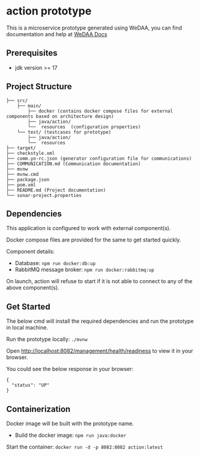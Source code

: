 # action prototype

This is a microservice prototype generated using WeDAA, you can find documentation and help at [WeDAA Docs](https://www.wedaa.tech/docs/introduction/what-is-wedaa/)

## Prerequisites

- jdk version >= 17

## Project Structure

```
├── src/
    ├── main/
        ├── docker (contains docker compose files for external components based on architecture design)
        ├── java/action/
        └──  resources  (configuration properties)
    └── test/ (testcases for prototype)
        ├── java/action/
        └──  resources
├── target/
├── checkstyle.xml
├── comm.yo-rc.json (generator configuration file for communications)
├── COMMUNICATION.md (Communication documentation)
├── mvnw
├── mvnw.cmd
├── package.json
├── pom.xml
├── README.md (Project documentation)
└── sonar-project.properties
```

## Dependencies

This application is configured to work with external component(s).

Docker compose files are provided for the same to get started quickly.

Component details:

- Database: `npm run docker:db:up`
- RabbitMQ message broker: `npm run docker:rabbitmq:up`

On launch, action will refuse to start if it is not able to connect to any of the above component(s).

## Get Started

The below cmd will install the required dependencies and run the prototype in local machine.

Run the prototype locally: `./mvnw`

Open [http://localhost:8082/management/health/readiness](http://localhost:8082/management/health/readiness) to view it in your browser.

You could see the below response in your browser:

```
{
  "status": "UP"
}
```

## Containerization

Docker image will be built with the prototype name.

- Build the docker image: `npm run java:docker`

Start the container: `docker run -d -p 8082:8082 action:latest`
